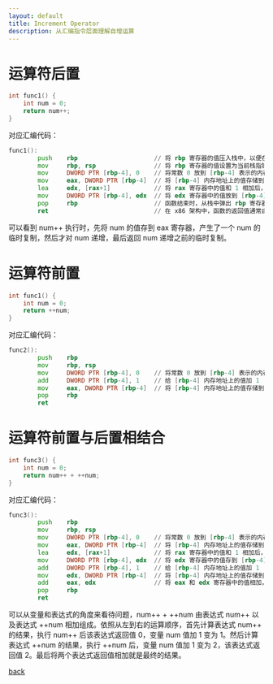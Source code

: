 ```yaml
---
layout: default
title: Increment Operator
description: 从汇编指令层面理解自增运算
---
```


# 运算符后置

```c++
int func1() {
    int num = 0;
    return num++;
}
```

对应汇编代码：

```asm
func1():
        push    rbp                     // 将 rbp 寄存器的值压入栈中，以便在函数结束时恢复。rbp 是栈基址指针
        mov     rbp, rsp                // 将 rbp 寄存器的值设置为当前栈指针 rsp，以创建一个新的栈帧。rsp 是栈指针
        mov     DWORD PTR [rbp-4], 0    // 将常数 0 放到 [rbp-4] 表示的内存地址上。DWORD PTR 表示操作数是 32 位内存地址，[rbp-4] 即是整型变量 num 的内存地址
        mov     eax, DWORD PTR [rbp-4]  // 将 [rbp-4] 内存地址上的值存储到寄存器 eax 中
        lea     edx, [rax+1]            // 将 rax 寄存器中的值和 1 相加后，把结果存储到寄存器 edx 中。eax 是 rax 寄存器的低 32 位部分，lea 是一个 64 位指令，所以需要使用 rax 来替换 eax
        mov     DWORD PTR [rbp-4], edx  // 将 edx 寄存器中的值放到 [rbp-4] 内存地址上
        pop     rbp                     // 函数结束时，从栈中弹出 rbp 寄存器的值，恢复现场。
        ret                             // 在 x86 架构中，函数的返回值通常由 eax 提供。
```

可以看到 num++ 执行时，先将 num 的值存到 eax 寄存器，产生了一个 num 的临时复制，然后才对 num 递增，最后返回 num 递增之前的临时复制。

# 运算符前置

```c++
int func1() {
    int num = 0;
    return ++num;
}
```

对应汇编代码：

```asm
func2():
        push    rbp
        mov     rbp, rsp
        mov     DWORD PTR [rbp-4], 0    // 将常数 0 放到 [rbp-4] 表示的内存地址上
        add     DWORD PTR [rbp-4], 1    // 给 [rbp-4] 内存地址上的值加 1
        mov     eax, DWORD PTR [rbp-4]  // 将 [rbp-4] 内存地址上的值存储到寄存器 eax 中
        pop     rbp
        ret
```

# 运算符前置与后置相结合

```c++
int func3() {
    int num = 0;
    return num++ + ++num;
}
```

对应汇编代码：

```asm
func3():
        push    rbp
        mov     rbp, rsp
        mov     DWORD PTR [rbp-4], 0    // 将常数 0 放到 [rbp-4] 表示的内存地址上
        mov     eax, DWORD PTR [rbp-4]  // 将 [rbp-4] 内存地址上的值存储到寄存器 eax 中
        lea     edx, [rax+1]            // 将 rax 寄存器中的值和 1 相加后，把结果存储到寄存器 edx 中
        mov     DWORD PTR [rbp-4], edx  // 将 edx 寄存器中的值存到 [rbp-4] 内存地址上
        add     DWORD PTR [rbp-4], 1    // 给 [rbp-4] 内存地址上的值加 1
        mov     edx, DWORD PTR [rbp-4]  // 将 [rbp-4] 内存地址上的值存储到寄存器 edx 中
        add     eax, edx                // 将 eax 和 edx 寄存器中的值相加，结果存到 eax 中
        pop     rbp
        ret
```

可以从变量和表达式的角度来看待问题，num++ + ++num 由表达式 num++ 以及表达式 ++num 相加组成。依照从左到右的运算顺序，首先计算表达式 num++ 的结果，执行 num++ 后该表达式返回值 0，变量 num 值加 1 变为 1。然后计算表达式 ++num 的结果，执行 ++num 后，变量 num 值加 1 变为 2，该表达式返回值 2。最后将两个表达式返回值相加就是最终的结果。

[back](./)